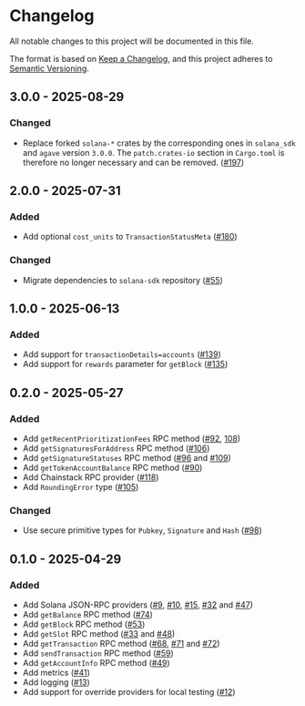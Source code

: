 # Changelog

All notable changes to this project will be documented in this file.

The format is based on [Keep a Changelog](https://keepachangelog.com/en/1.1.0/),
and this project adheres to [Semantic Versioning](https://semver.org/spec/v2.0.0.html).

## 3.0.0 - 2025-08-29

### Changed

- Replace forked `solana-*` crates by the corresponding ones in `solana_sdk` and `agave` version `3.0.0`. The `patch.crates-io` section in `Cargo.toml` is therefore no longer necessary and can be removed. ([#197](https://github.com/dfinity/sol-rpc-canister/pull/197))

## 2.0.0 - 2025-07-31

### Added

- Add optional `cost_units` to `TransactionStatusMeta` ([#180](https://github.com/dfinity/sol-rpc-canister/pull/180))

### Changed

- Migrate dependencies to `solana-sdk` repository ([#55](https://github.com/dfinity/sol-rpc-canister/pull/55))

## 1.0.0 - 2025-06-13

### Added

- Add support for `transactionDetails=accounts` ([#139](https://github.com/dfinity/sol-rpc-canister/pull/139))
- Add support for `rewards` parameter for `getBlock` ([#135](https://github.com/dfinity/sol-rpc-canister/pull/135))

## 0.2.0 - 2025-05-27

### Added

- Add `getRecentPrioritizationFees` RPC method ([#92](https://github.com/dfinity/sol-rpc-canister/pull/92), [108](https://github.com/dfinity/sol-rpc-canister/pull/108))
- Add `getSignaturesForAddress` RPC method ([#106](https://github.com/dfinity/sol-rpc-canister/pull/106))
- Add `getSignatureStatuses` RPC method ([#96](https://github.com/dfinity/sol-rpc-canister/pull/96) and [#109](https://github.com/dfinity/sol-rpc-canister/pull/109))
- Add `getTokenAccountBalance` RPC method ([#90](https://github.com/dfinity/sol-rpc-canister/pull/90))
- Add Chainstack RPC provider ([#118](https://github.com/dfinity/sol-rpc-canister/pull/118))
- Add `RoundingError` type ([#105](https://github.com/dfinity/sol-rpc-canister/pull/105))

### Changed

- Use secure primitive types for `Pubkey`, `Signature` and `Hash` ([#98](https://github.com/dfinity/sol-rpc-canister/pull/98))

## 0.1.0 - 2025-04-29

### Added

- Add Solana JSON-RPC providers ([#9](https://github.com/dfinity/sol-rpc-canister/pull/9), [#10](https://github.com/dfinity/sol-rpc-canister/pull/10), [#15](https://github.com/dfinity/sol-rpc-canister/pull/15), [#32](https://github.com/dfinity/sol-rpc-canister/pull/32) and [#47](https://github.com/dfinity/sol-rpc-canister/pull/47))
- Add `getBalance` RPC method ([#74](https://github.com/dfinity/sol-rpc-canister/pull/74))
- Add `getBlock` RPC method ([#53](https://github.com/dfinity/sol-rpc-canister/pull/53))
- Add `getSlot` RPC method ([#33](https://github.com/dfinity/sol-rpc-canister/pull/33) and [#48](https://github.com/dfinity/sol-rpc-canister/pull/48))
- Add `getTransaction` RPC method ([#68](https://github.com/dfinity/sol-rpc-canister/pull/68), [#71](https://github.com/dfinity/sol-rpc-canister/pull/71) and [#72](https://github.com/dfinity/sol-rpc-canister/pull/72))
- Add `sendTransaction` RPC method ([#59](https://github.com/dfinity/sol-rpc-canister/pull/59))
- Add `getAccountInfo` RPC method ([#49](https://github.com/dfinity/sol-rpc-canister/pull/49))
- Add metrics ([#41](https://github.com/dfinity/sol-rpc-canister/pull/41))
- Add logging ([#13](https://github.com/dfinity/sol-rpc-canister/pull/13))
- Add support for override providers for local testing ([#12](https://github.com/dfinity/sol-rpc-canister/pull/12))
